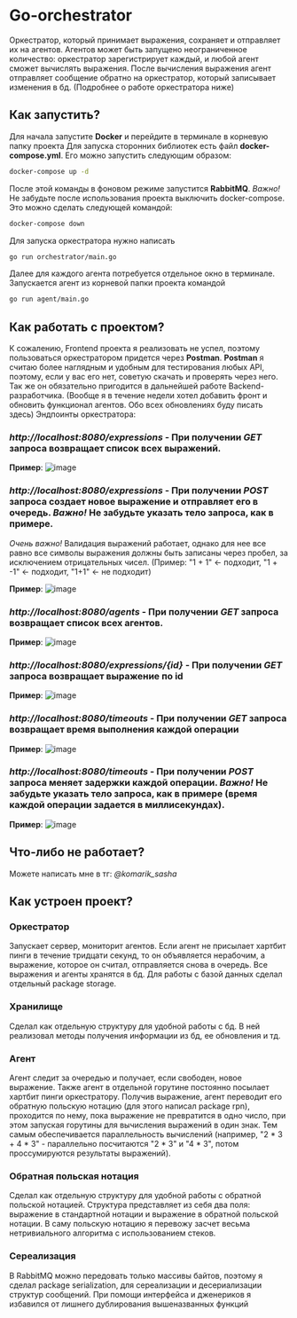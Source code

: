 # Go-orchestrator

Оркестратор, который принимает выражения, сохраняет и отправляет их на агентов. Агентов может быть запущено неограниченное количество: оркестратор зарегистрирует каждый, и любой агент сможет вычислять выражения. После вычисления выражения агент отправляет сообщение обратно на оркестратор, который записывает изменения в бд. (Подробнее о работе оркестратора ниже)

## Как запустить?
Для начала запустите **Docker** и перейдите в терминале в корневую папку проекта
Для запуска сторонних библиотек есть файл **docker-compose.yml**. Его можно запустить следующим образом:
```bash
docker-compose up -d
```
После этой команды в фоновом режиме запустится **RabbitMQ**.
*Важно!*
Не забудьте после использования проекта выключить docker-compose. Это можно сделать следующей командой:
```bash
docker-compose down
```
Для запуска оркестратора нужно написать
```bash
go run orchestrator/main.go
```
Далее для каждого агента потребуется отдельное окно в терминале. Запускается агент из корневой папки проекта командой
```bash
go run agent/main.go
```

## Как работать с проектом?
К сожалению, Frontend проекта я реализовать не успел, поэтому пользоваться оркестратором придется через **Postman**. **Postman** я считаю более наглядным и удобным для тестирования любых API, поэтому, если у вас его нет, советую скачать и проверять через него. Так же он обязательно пригодится в дальнейшей работе Backend-разработчика. (Вообще я в течение недели хотел добавить фронт и обновить функционал агентов. Обо всех обновлениях буду писать здесь)
Эндпоинты оркестратора:
### ***http://localhost:8080/expressions*** - При получении *GET* запроса возвращает список всех выражений.

**Пример**:
![image](https://github.com/oleg-top/go-orchestrator/assets/68245949/5533fbe9-2e4e-443c-a41a-434bee53c5c3)
### ***http://localhost:8080/expressions*** - При получении *POST* запроса создает новое выражение и отправляет его в очередь. *Важно!* Не забудьте указать тело запроса, как в примере.
*Очень важно!* Валидация выражений работает, однако для нее все равно все символы выражения должны быть записаны через пробел, за исключением отрицательных чисел.
(Пример: "1 + 1" <- подходит, "1 + -1" <- подходит, "1+1" <- не подходит)

**Пример**:
![image](https://github.com/oleg-top/go-orchestrator/assets/68245949/e7f4375c-641e-4935-80fd-ef236d49f897)

### ***http://localhost:8080/agents*** - При получении *GET* запроса возвращает список всех агентов.

**Пример**:
![image](https://github.com/oleg-top/go-orchestrator/assets/68245949/5d286e1f-fcc4-4f95-a07d-a9491afe6278)

### ***http://localhost:8080/expressions/{id}*** - При получении *GET* запроса возвращает выражение по id

**Пример**:
![image](https://github.com/oleg-top/go-orchestrator/assets/68245949/3cab6c66-9bff-406d-a3ac-88a0ff51fefc)

### ***http://localhost:8080/timeouts*** - При получении *GET* запроса возвращает время выполнения каждой операции

**Пример**:
![image](https://github.com/oleg-top/go-orchestrator/assets/68245949/be63146a-6551-4af5-93df-01122f4cf3e2)

### ***http://localhost:8080/timeouts*** - При получении *POST* запроса меняет задержки каждой операции. *Важно!* Не забудьте указать тело запроса, как в примере (время каждой операции задается в миллисекундах).

**Пример**:
![image](https://github.com/oleg-top/go-orchestrator/assets/68245949/21683d81-813f-4d05-8914-ef0cc2d762d2)

## Что-либо не работает?
Можете написать мне в тг: *@komarik_sasha*

## Как устроен проект?
### Оркестратор
Запускает сервер, мониторит агентов. Если агент не присылает хартбит пинги в течение тридцати секунд, то он объявляется нерабочим, а выражение, которое он считал, отправляется снова в очередь. Все выражения и агенты хранятся в бд. Для работы с базой данных сделал отдельный package storage.
### Хранилище
Сделал как отдельную структуру для удобной работы с бд. В ней реализовал методы получения информации из бд, ее обновления и тд.
### Агент
Агент следит за очередью и получает, если свободен, новое выражение. Также агент в отдельной горутине постоянно посылает хартбит пинги оркестратору. Получив выражение, агент переводит его обратную польскую нотацию (для этого написал package rpn), проходится по нему, пока выражение не превратится в одно число, при этом запуская горутины для вычисления выражений в один знак. Тем самым обеспечивается параллельность вычислений (например, "2 * 3 + 4 * 3" - параллельно посчитаются "2 * 3" и "4 * 3", потом проссумируются результаты выражений).
### Обратная польская нотация
Сделал как отдельную структуру для удобной работы с обратной польской нотацией. Структура представляет из себя два поля: выражение в стандартной нотации и выражение в обратной польской нотации. В саму польскую нотацию я перевожу засчет весьма нетривиального алгоритма с использованием стеков.
### Сереализация
В RabbitMQ можно передовать только массивы байтов, поэтому я сделал package serialization, для сереализации и десериализации структур сообщений. При помощи интерфейса и дженериков я избавился от лишнего дублирования вышеназванных функций
